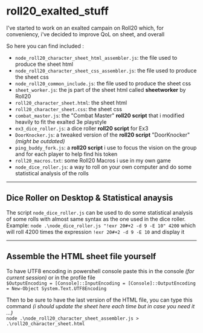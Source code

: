 # roll20_exalted_stuff

I've started to work on an exalted campain on Roll20 which, for conveniency, i've decided to improve QoL on sheet, and overall

So here you can find included :
- `node_roll20_character_sheet_html_assembler.js`: the file used to produce the sheet html
- `node_roll20_character_sheet_css_assembler.js`: the file used to produce the sheet css
- `node_roll20_common_include.js`: the file used to produce the sheet css
- `sheet_worker.js`: the js part of the sheet html called **sheetworker** by Roll20
- `roll20_character_sheet.html`: the sheet html
- `roll20_character_sheet.css`: the sheet css
- `combat_master.js`: the "Combat Master" **roll20 script** that i modified heavily to fit the exalted 3e playstyle
- `ex3_dice_roller.js`: a dice roller **roll20 script** for Ex3
- `DoorKnocker.js`: a tweaked version of the **roll20 script** "DoorKnocker" *(might be outdated)*
- `ping_buddy_fork.js`: a **roll20 script** i use to focus the vision on the group and for each player to help find his token
- `roll20_macros.txt`: some Roll20 Macros i use in my own game
- `node_dice_roller.js`: a way to roll on your own computer and do some statistical analysis of the rolls

---
## Dice Roller on Desktop & Statistical anaysis

The script `node_dice_roller.js` can be used to do some statistical analysis of some rolls with almost same syntax as the one used in the dice roller.\
Example: `node .\node_dice_roller.js "!exr 20#+2 -d 9 -E 10" 4200` which will roll 4200 times the expression `!exr 20#+2 -d 9 -E 10` and display it

---
## Assemble the HTML sheet file yourself

To have UTF8 encoding in powershell console paste this in the console *(for current session)* or in the profile file\
`$OutputEncoding = [Console]::InputEncoding = [Console]::OutputEncoding = New-Object System.Text.UTF8Encoding`

Then to be sure to have the last version of the HTML file, you can type this command *(i should update the sheet here each time but in case you need it ...)*\
`node .\node_roll20_character_sheet_assembler.js > .\roll20_character_sheet.html`